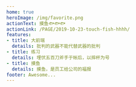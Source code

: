 ```yaml
---
home: true
heroImage: /img/favorite.png
actionText: 摸鱼🐟🐟🐟
actionLink: /PAGE/2019-10-23-touch-fish-hhhh/
features:
- title: 大前端
  details: 批判的武器不能代替武器的批判
- title: 练习
  details: 埋伏五百刀斧手于帐后，以摔杯为号
- title: 摸鱼
  details: 摸鱼，是员工给公司的福报
footer: Awesome...
---
```

